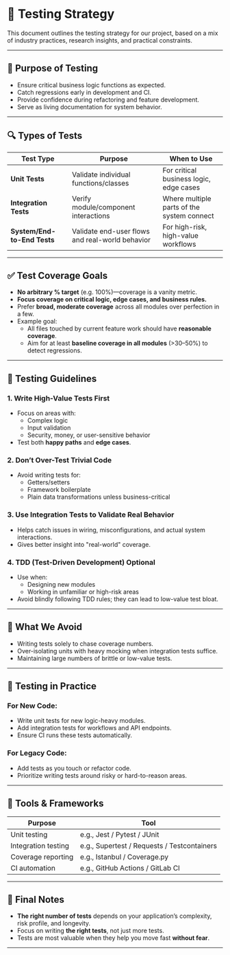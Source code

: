 # 🧪 Testing Strategy

This document outlines the testing strategy for our project, based on a mix of industry practices, research insights, and practical constraints.

---

## 🎯 Purpose of Testing

- Ensure critical business logic functions as expected.
- Catch regressions early in development and CI.
- Provide confidence during refactoring and feature development.
- Serve as living documentation for system behavior.

---

## 🔍 Types of Tests

| Test Type       | Purpose                                     | When to Use                            |
|-----------------|---------------------------------------------|----------------------------------------|
| **Unit Tests**   | Validate individual functions/classes       | For critical business logic, edge cases |
| **Integration Tests** | Verify module/component interactions        | Where multiple parts of the system connect |
| **System/End-to-End Tests** | Validate end-user flows and real-world behavior | For high-risk, high-value workflows     |

---

## ✅ Test Coverage Goals

- **No arbitrary % target** (e.g. 100%)—coverage is a vanity metric.
- **Focus coverage on critical logic, edge cases, and business rules.**
- Prefer **broad, moderate coverage** across all modules over perfection in a few.
- Example goal:  
  - All files touched by current feature work should have **reasonable coverage**.
  - Aim for at least **baseline coverage in all modules** (>30–50%) to detect regressions.

---

## 🧱 Testing Guidelines

### 1. **Write High-Value Tests First**
- Focus on areas with:
  - Complex logic
  - Input validation
  - Security, money, or user-sensitive behavior
- Test both **happy paths** and **edge cases**.

### 2. **Don’t Over-Test Trivial Code**
- Avoid writing tests for:
  - Getters/setters
  - Framework boilerplate
  - Plain data transformations unless business-critical

### 3. **Use Integration Tests to Validate Real Behavior**
- Helps catch issues in wiring, misconfigurations, and actual system interactions.
- Gives better insight into "real-world" coverage.

### 4. **TDD (Test-Driven Development) Optional**
- Use when:
  - Designing new modules
  - Working in unfamiliar or high-risk areas
- Avoid blindly following TDD rules; they can lead to low-value test bloat.

---

## 🚫 What We Avoid

- Writing tests solely to chase coverage numbers.
- Over-isolating units with heavy mocking when integration tests suffice.
- Maintaining large numbers of brittle or low-value tests.

---

## 🧪 Testing in Practice

### For New Code:
- Write unit tests for new logic-heavy modules.
- Add integration tests for workflows and API endpoints.
- Ensure CI runs these tests automatically.

### For Legacy Code:
- Add tests as you touch or refactor code.
- Prioritize writing tests around risky or hard-to-reason areas.

---

## 🧰 Tools & Frameworks

| Purpose            | Tool                      |
|--------------------|---------------------------|
| Unit testing       | e.g., Jest / Pytest / JUnit |
| Integration testing| e.g., Supertest / Requests / Testcontainers |
| Coverage reporting | e.g., Istanbul / Coverage.py |
| CI automation      | e.g., GitHub Actions / GitLab CI |

---

## 🧠 Final Notes

- **The right number of tests** depends on your application’s complexity, risk profile, and longevity.
- Focus on writing **the right tests**, not just more tests.
- Tests are most valuable when they help you move fast **without fear**.

---
